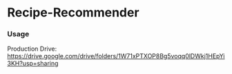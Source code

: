 # Recipe-Recommender

### Usage


Production Drive: https://drive.google.com/drive/folders/1W71xPTXOP8Bg5voqq0lDWkj1HEpYi3KH?usp=sharing
